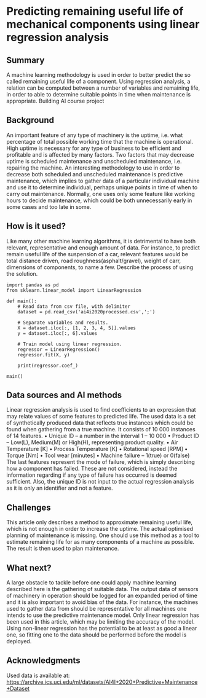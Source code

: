 # Predicting remaining useful life of mechanical components using linear regression analysis

## Summary 
A machine learning methodology is used in order to better predict the so called remaining useful life of a component. Using regression analysis, a relation can be computed between a number of variables and remaining life, in order to able to determine suitable points in time when maintenance is appropriate.
Building AI course project

## Background
An important feature of any type of machinery is the uptime, i.e. what percentage of total possible working time that the machine is operational. High uptime is necessary for any type of business to be efficient and profitable and is affected by many factors. Two factors that may decrease uptime is scheduled maintenance and unscheduled maintenance, i.e. repairing the machine. An interesting methodology to use in order to decrease both scheduled and unscheduled maintenance is predictive maintenance, which implies to gather data of a particular individual machine and use it to determine individual, perhaps unique points in time of when to carry out maintenance. Normally, one uses only some feature like working hours to decide maintenance, which could be both unnecessarily early in some cases and too late in some. 

## How is it used?
Like many other machine learning algorithms, it is detrimental to have both relevant, representative and enough amount of data. For instance, to predict remain useful life of the suspension of a car, relevant features would be total distance driven, road roughness(asphalt/gravel), weight of carr, dimensions of components, to name a few. 
Describe the process of using the solution.

```
import pandas as pd
from sklearn.linear_model import LinearRegression

def main():
    # Read data from csv file, with delimiter
    dataset = pd.read_csv('ai4i2020processed.csv',';')

    # Separate variables and results.
    X = dataset.iloc[:, [1, 2, 3, 4, 5]].values
    y = dataset.iloc[:, 6].values

    # Train model using linear regression.
    regressor = LinearRegression()
    regressor.fit(X, y)

    print(regressor.coef_)

main()

```


## Data sources and AI methods
Linear regression analysis is used to find coefficients to an expression that may relate values of some features to predicted life. 
The used data is a set of synthetically produced data that reflects true instances which could be found when gathering from a true machine. It consists of 10 000 instances of 14 features. 
•	Unique ID – a number in the interval 1 – 10 000
•	Product ID – Low(L), Medium(M) or High(H), representing product quality.
•	Air Temperature [K]
•	Process Temperature [K]
•	Rotational speed [RPM]
•	Torque [Nm]
•	Tool wear [minutes]
•	Machine failure – 1(true) or 0(false)
The last features represent the mode of failure, which is simply describing how a component has failed. These are not considered, instead the information regarding if any type of failure has occurred is deemed sufficient. Also, the unique ID is not input to the actual regression analysis as it is only an identifier and not a feature. 		


## Challenges
This article only describes a method to approximate remaining useful life, which is not enough in order to increase the uptime. The actual optimised planning of maintenance is missing. One should use this method as a tool to estimate remaining life for as many components of a machine as possible. The result is then used to plan maintenance.

## What next?
A large obstacle to tackle before one could apply machine learning described here is the gathering of suitable data. The output data of sensors of machinery in operation should be logged for an expanded period of time and it is also important to avoid bias of the data. For instance, the machines used to gather data from should be representative for all machines one intends to use the predictive maintenance model.
Only linear regression has been used in this article, which may be limiting the accuracy of the model. Using non-linear regression has the potential to be at least as good a linear one, so fitting one to the data should be performed before the model is deployed. 

## Acknowledgments
Used data is available at:
https://archive.ics.uci.edu/ml/datasets/AI4I+2020+Predictive+Maintenance+Dataset
